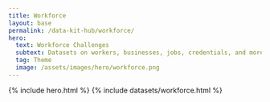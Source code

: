 ```yaml
---
title: Workforce
layout: base
permalink: /data-kit-hub/workforce/
hero:
  text: Workforce Challenges
  subtext: Datasets on workers, businesses, jobs, credentials, and more, recommended by government experts for solving key workforce challenges.
  tag: Theme
  image: /assets/images/hero/workforce.png
---
```


{% include hero.html %}
{% include datasets/workforce.html %}
